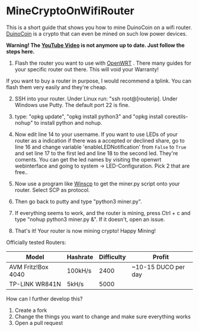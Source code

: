 
# MineCryptoOnWifiRouter

This is a short guide that shows you how to mine DuinoCoin on a wifi router. <a  href="https://duinocoin.com">DuinoCoin</a> is a crypto that can even be mined on such low power devices.

<b>Warning! The <a  href="https://www.youtube.com/watch?v=n1P3cpXcubQ"  target="_blank">YouTube Video</a> is not anymore up to date. Just follow the steps here.</b>

1. Flash the router you want to use with <a  href="https://openwrt.org">OpenWRT</a> . There many guides for your specific router out there. This will void your Warranty!

If you want to buy a router in purpose, I would recommend a tplink. You can flash them very easily and they're cheap.

2. SSH into your router. Under Linux run: "ssh root@[routerip]. Under Windows use Putty. The default port 22 is fine.

3. type: "opkg update", "opkg install python3" and "opkg install coreutils-nohup" to install python and nohup.

4. Now edit line 14 to your username. If you want to use LEDs of your router as a indication if there was a accepted or declined share, go to line 16 and change variable 'enableLEDNotification' from ```False``` to ```True```  and set line 17 to the first led and line 18 to the second led. They're coments. You can get the led names by visiting the openwrt webinterface and going to system -> LED-Configuration. Pick 2 that are free..

5. Now use a program like <a  href="https://winscp.net/eng/download.php">Winscp</a> to get the miner.py script onto your router. Select SCP as protocol.

6. Then go back to putty and type "python3 miner.py".

7. If everything seems to work, and the router is mining, press Ctrl + c and type "nohup python3 miner.py &". If it doesn't, open an issue.

8. That's it! Your router is now mining crypto! Happy Mining!

  
Officially tested Routers:

Model | Hashrate | Difficulty | Profit
--- | --- | --- | ---
AVM Fritz!Box 4040 | 100kH/s | 2400 | ~10-15 DUCO per day
TP-LINK WR841N | 5kH/s | 5000

  
How can I further develop this?
1. Create a fork
2. Change the things you want to change and make sure everything works
3. Open a pull request
